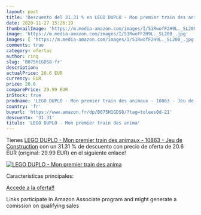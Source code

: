 ```yaml
---
layout: post
title: 'Descuento del 31.31 % en LEGO DUPLO - Mon premier train des anima'
date: 2020-11-27 15:26:19
thumbnailImage: 'https://m.media-amazon.com/images/I/51RwofF2H9L._SL200_.jpg'
image: 'https://m.media-amazon.com/images/I/51RwofF2H9L._SL200_.jpg'
images: [ 'https://m.media-amazon.com/images/I/51RwofF2H9L._SL200_.jpg' ]
comments: true
category: ofertas
author: ring
slug: 'B075H1GDS8-fr'
description:
actualPrice: 20.6 EUR
currency: EUR
price: 20.6
comparePrice: 29.99 EUR
inStock: true
prodname: 'LEGO DUPLO - Mon premier train des animaux - 10863 - Jeu de Construction'
country: 'fr'
buyurl: 'https://www.amazon.fr/dp/B075H1GDS8/?tag=tolees0d-21'
descuento: '31.31'
titulo: 'LEGO DUPLO - Mon premier train des anima'
---
```


Tienes [LEGO DUPLO - Mon premier train des animaux - 10863 - Jeu de Construction](https://www.amazon.fr/dp/B075H1GDS8/?tag=tolees0d-21) con un 31.31 % de descuento con precio de oferta de 20.6 EUR (original: 29.99 EUR) en el siguiente enlace!

[![LEGO DUPLO - Mon premier train des anima](https://m.media-amazon.com/images/I/51RwofF2H9L._SL200_.jpg)](https://www.amazon.fr/dp/B075H1GDS8/?tag=tolees0d-21)

Características principales:


[Accede a la oferta!!](https://www.amazon.fr/dp/B075H1GDS8/?tag=tolees0d-21)

Links participate in Amazon Associate program and might generate a comission on qualifying sales


